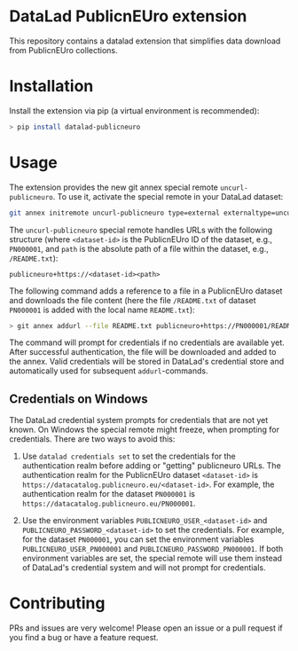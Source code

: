 # DataLad PublicnEUro extension

This repository contains a datalad extension that simplifies data download
from PublicnEUro collections.


# Installation

Install the extension via pip (a virtual environment is recommended):

```bash
> pip install datalad-publicneuro
```

# Usage
The extension provides the new git annex special remote `uncurl-publicneuro`. To use it, activate the special remote in your DataLad dataset:

```bash
git annex initremote uncurl-publicneuro type=external externaltype=uncurl-publicneuro encryption=none
```

The `uncurl-publicneuro` special remote handles URLs with the following structure (where `<dataset-id>` is the PublicnEUro ID of the dataset, e.g., `PN000001`, and `path` is the absolute path of a file within the dataset, e.g., `/README.txt`):

```
publicneuro+https://<dataset-id><path>
```

The following command adds a reference to a file in a PublicnEUro dataset and downloads the file content (here the file `/README.txt` of dataset `PN000001` is added with the local name `README.txt`):

```bash
> git annex addurl --file README.txt publicneuro+https://PN000001/README.txt
```

The command will prompt for credentials if no credentials are available yet.
After successful authentication, the file will be downloaded and added to the annex.
Valid credentials will be stored in DataLad's credential store and automatically used for subsequent `addurl`-commands.

## Credentials on Windows

The DataLad credential system prompts for credentials that are not yet known.
On Windows the special remote might freeze, when prompting for credentials.
There are two ways to avoid this:

1. Use `datalad credentials set` to set the credentials for the authentication realm before adding or "getting" publicneuro URLs.
   The authentication realm for the PublicnEUro dataset `<dataset-id>` is `https://datacatalog.publicneuro.eu/<dataset-id>`.
   For example, the authentication realm for the dataset `PN000001` is `https://datacatalog.publicneuro.eu/PN000001`.

2. Use the environment variables `PUBLICNEURO_USER_<dataset-id>` and `PUBLICNEURO_PASSWORD_<dataset-id>` to set the credentials.
   For example, for the dataset `PN000001`, you can set the environment variables `PUBLICNEURO_USER_PN000001` and `PUBLICNEURO_PASSWORD_PN000001`.
   If both environment variables are set, the special remote will use them instead of DataLad's credential system and will not prompt for credentials.


# Contributing

PRs and issues are very welcome! Please open an issue or a pull request if you find a bug or have a feature request.
